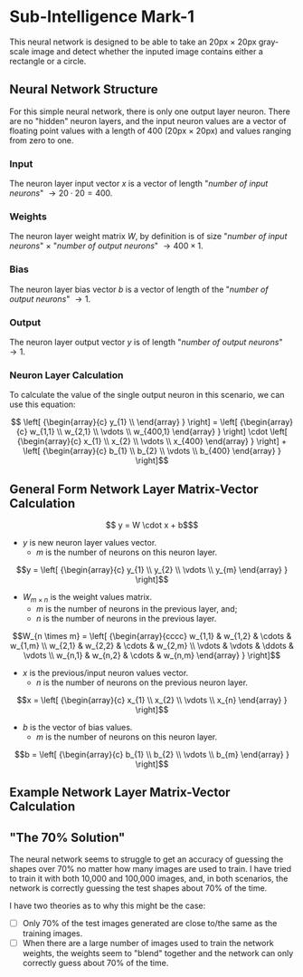 
# Sub-Intelligence Mark-1
This neural network is designed to be able to take an 20px $\times$ 20px gray-scale image and detect whether the inputed image contains either a rectangle or a circle.

## Neural Network Structure
For this simple neural network, there is only one output layer neuron.
There are no "hidden" neuron layers, and the input neuron values are a vector of floating point values with a length of 400 (20px $\times$ 20px) and values ranging from zero to one.

### Input
The neuron layer input vector $x$ is a vector of length "*number of input neurons*" $\rightarrow 20 \cdot 20 = 400$.

### Weights
The neuron layer weight matrix $W$, by definition is of size "*number of input neurons*" $\times$ "*number of output neurons*" $\rightarrow 400 \times 1$.

### Bias
The neuron layer bias vector $b$ is a vector of length of the "*number of output neurons*" $\rightarrow 1$.

### Output
The neuron layer output vector $y$ is of length "*number of output neurons*" $\rightarrow 1$.

### Neuron Layer Calculation
To calculate the value of the single output neuron in this scenario, we can use this equation:
```math
    \left[ {\begin{array}{c}
        y_{1} \\
    \end{array} } \right]

    = 

    \left[ {\begin{array}{c}
        w_{1,1} \\
        w_{2,1} \\
        \vdots \\
        w_{400,1}
    \end{array} } \right]

    \cdot

    \left[ {\begin{array}{c}
        x_{1} \\
        x_{2} \\
        \vdots \\
        x_{400}
    \end{array} } \right]

    + 

    \left[ {\begin{array}{c}
        b_{1} \\
        b_{2} \\
        \vdots \\
        b_{400}
    \end{array} } \right]
```

## General Form Network Layer Matrix-Vector Calculation
```math
    y = W \cdot x + b$
```

 - $y$ is new neuron layer values vector.
    - $m$ is the number of neurons on this neuron layer.
```math
y =
    \left[ {\begin{array}{c}
        y_{1} \\
        y_{2} \\
        \vdots \\
        y_{m}
    \end{array} } \right]
```

 - $W_{m \times n}$ is the weight values matrix.
    - $m$ is the number of neurons in the previous layer, and;
    - $n$ is the number of neurons in the previous layer.
```math
W_{n \times m} =
    \left[ {\begin{array}{cccc}
        w_{1,1} & w_{1,2} & \cdots & w_{1,m} \\
        w_{2,1} & w_{2,2} & \cdots & w_{2,m}  \\
        \vdots & \vdots & \ddots & \vdots \\
        w_{n,1} & w_{n,2} & \cdots & w_{n,m}
    \end{array} } \right]
```

 - $x$ is the previous/input neuron values vector.
    - $n$ is the number of neurons on the previous neuron layer.
```math
x =
    \left[ {\begin{array}{c}
        x_{1} \\
        x_{2} \\
        \vdots \\
        x_{n}
    \end{array} } \right]
```

 - $b$ is the vector of bias values.
    - $m$ is the number of neurons on this neuron layer.
```math
b =
    \left[ {\begin{array}{c}
        b_{1} \\
        b_{2} \\
        \vdots \\
        b_{m}
    \end{array} } \right]
```

## Example Network Layer Matrix-Vector Calculation



## "The 70% Solution"
The neural network seems to struggle to get an accuracy of guessing the shapes over 70% no matter how many images 
are used to train. I have tried to train it with both 10,000 and 100,000 images, and, in both scenarios, the network 
is correctly guessing the test shapes about 70% of the time. 

I have two theories as to why this might be the case:
- [ ] Only 70% of the test images generated are close to/the same as the training images.
- [ ] When there are a large number of images used to train the network weights, the weights seem to "blend"
    together and the network can only correctly guess about 70% of the time.
